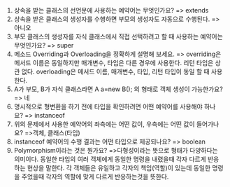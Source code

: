 1. 상속을 받는 클래스의 선언문에 사용하는 예약어는 무엇인가요? => extends
2. 상속을 받은 클래스의 생성자를 수행하면 부모의 생성자도 자동으로 수행된다. => 아니오
3. 부모 클래스의 생성자를 자식 클래스에서 직접 선택하려고 할 때 사용하는 예약어는 무엇인가요? => super
4. 메소드 Overriding과 Overloading을 정확하게 설명해 보세요. => overriding은 메서드 이름은 동일하지만 매개변수, 타입은 다른 경우에 사용한다. 리턴 타입은 상관 없다.  overloading은 메서드 이름, 매개변수, 타입, 리턴 타입이 동일 할 때 사용한다.
5. A가 부모, B가 자식 클래스라면 A a=new B(); 의 형태로 객체 생성이 가능한가요? => 네
6. 명시적으로 형변환을 하기 전에 타입을 확인하려면 어떤 예약어를 사용해야 하나요? => instanceof
7. 위의 문제에서 사용한 예약어의 좌측에는 어떤 값이, 우측에는 어떤 값이 들어가나요? =>객체, 클래스(타입)
8. instanceof 예약어의 수행 결과는 어떤 타입으로 제공되나요? => boolean
9. Polymorphism이라는 것은 뭔가요? =>다형성이라는 뜻으로 형태가 다양하다는 의미이다. 동일한 타입의 여러 객체에게 동일한 명령을 내렸을때 각자 다르게 반응하는 현상을 말한다. 각 객체들은 유일하고 각자의 책임(역할)이 있는데 동일한 명령을 주었을때 각자의 역할에 맞게 다르게 반응하는것을 뜻한다.
